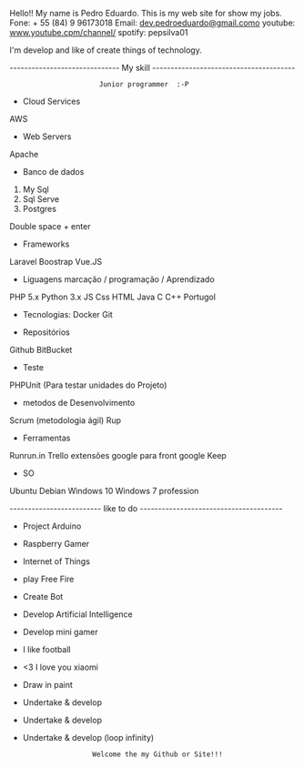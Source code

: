 Hello!! My name is Pedro Eduardo. This is my web site for show my jobs.
Fone: + 55 (84) 9 96173018
Email: dev.pedroeduardo@gmail.como
youtube: www.youtube.cpm/channel/
spotify: pepsilva01


I'm develop and like of create things of technology.

------------------------------ My skill ---------------------------------------

                          Junior programmer  :-P

* Cloud Services

AWS

* Web Servers

Apache

*  Banco de dados

1. My Sql
2. Sql Serve
3. Postgres

Double space + enter

* Frameworks

Laravel
Boostrap
Vue.JS

* Liguagens marcação / programação / Aprendizado

PHP 5.x
Python 3.x
JS
Css
HTML
Java
C
C++
Portugol

* Tecnologias:
Docker
Git

* Repositórios

Github
BitBucket

* Teste

PHPUnit (Para testar unidades do Projeto)

* metodos de Desenvolvimento

 Scrum (metodologia ágil)
 Rup

* Ferramentas

Runrun.in
Trello
extensões google para front
google Keep

* SO

Ubuntu
Debian
Windows 10
Windows 7 profession

------------------------- like to do ---------------------------------------

* Project Arduino
* Raspberry Gamer
* Internet of Things
* play Free Fire
* Create Bot
* Develop Artificial Intelligence
* Develop mini gamer
* I like football
* <3 I love you xiaomi
* Draw in paint
* Undertake & develop
* Undertake & develop
* Undertake & develop (loop infinity)

                       Welcome the my Github or Site!!!
